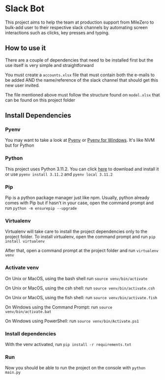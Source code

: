 # Slack Bot

This project aims to help the team at production support from MileZero to bulk-add user to their respective slack channels by automating screen interactions such as clicks, key presses and typing.

## How to use it

There are a couple of dependencies that need to be installed first but the use itself is very simple and straightforward

You must create a `accounts.xlsx` file that must contain both the e-mails to be added AND the name/reference of the slack channel that should get this new user invited.

The file mentioned above must follow the structure found on `model.xlsx` that can be found on this project folder

## Install Dependencies

### Pyenv

You may want to take a look at [Pyenv](https://github.com/pyenv/pyenv) or [Pyenv for Windows](https://github.com/pyenv-win/pyenv-win). It's like NVM but for Python

### Python

This project uses Python 3.11.2. You can click [here](https://www.python.org/downloads/release/python-3112/) to download and install it or use `pyenv install 3.11.2` and `pyenv local 3.11.2`

### Pip

Pip is a python package manager just like npm. Usually, python already comes with Pip but if hasn't in your case, open the command prompt and run `python -m ensurepip --upgrade`

### Virtualenv

Virtualenv will take care to install the project dependencies only to the project folder.
To install virtualenv, open the command prompt and run `pip install virtualenv`

After that, open a command prompt at the project folder and run `virtualenv venv`

### Activate venv

On Unix or MacOS, using the bash shell run `source venv/bin/activate`

On Unix or MacOS, using the csh shell: run `source venv/bin/activate.csh`

On Unix or MacOS, using the fish shell: run `source venv/bin/activate.fish`

On Windows using the Command Prompt: run `source venv/bin/activate.bat`

On Windows using PowerShell: run `source venv/bin/Activate.ps1`

### Install dependencies

With the venv activated, run `pip install -r requirements.txt`

### Run

Now you should be able to run the project on the console with `python main.py`
